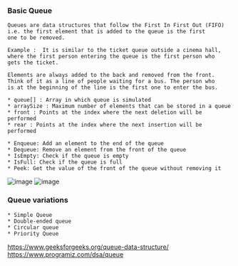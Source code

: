 ### Basic Queue

```
Queues are data structures that follow the First In First Out (FIFO) i.e. the first element that is added to the queue is the first 
one to be removed.

Example :  It is similar to the ticket queue outside a cinema hall, where the first person entering the queue is the first person who 
gets the ticket.

Elements are always added to the back and removed from the front. Think of it as a line of people waiting for a bus. The person who 
is at the beginning of the line is the first one to enter the bus.

* queue[] : Array in which queue is simulated
* arraySize : Maximum number of elements that can be stored in a queue
* front : Points at the index where the next deletion will be performed
* rear : Points at the index where the next insertion will be performed

* Enqueue: Add an element to the end of the queue
* Dequeue: Remove an element from the front of the queue
* IsEmpty: Check if the queue is empty
* IsFull: Check if the queue is full
* Peek: Get the value of the front of the queue without removing it

```
![image](https://user-images.githubusercontent.com/59710234/154791157-664cd4f2-cc5c-4f85-8c75-ee5291dd2e58.png)
![image](https://user-images.githubusercontent.com/59710234/156831201-433be805-e998-4d92-bfd6-6861169734e9.png)

### Queue variations
```
* Simple Queue
* Double-ended queue
* Circular queue
* Priority Queue
```
https://www.geeksforgeeks.org/queue-data-structure/ </br>
https://www.programiz.com/dsa/queue </br>
